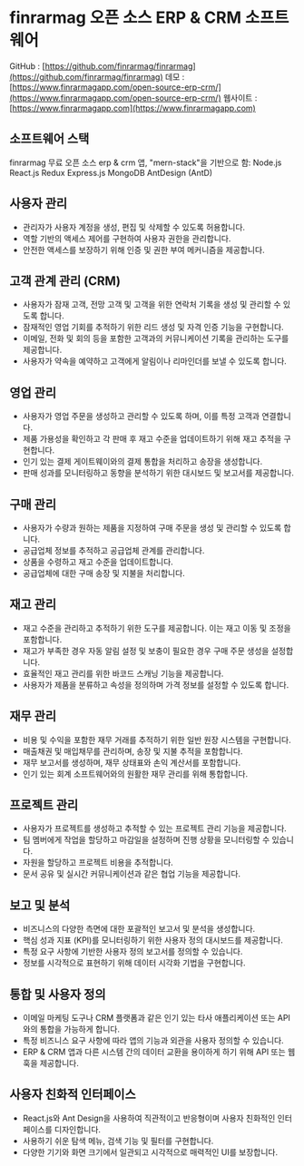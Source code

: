 # finrarmag 오픈 소스 ERP & CRM 소프트웨어

GitHub : [https://github.com/finrarmag/finrarmag](https://github.com/finrarmag/finrarmag)
데모 : [https://www.finrarmagapp.com/open-source-erp-crm/](https://www.finrarmagapp.com/open-source-erp-crm/)
웹사이트 : [https://www.finrarmagapp.com](https://www.finrarmagapp.com)

## 소프트웨어 스택

finrarmag 무료 오픈 소스 erp & crm 앱, "mern-stack"을 기반으로 함: Node.js React.js Redux Express.js MongoDB AntDesign (AntD)

## 사용자 관리

- 관리자가 사용자 계정을 생성, 편집 및 삭제할 수 있도록 허용합니다.
- 역할 기반의 액세스 제어를 구현하여 사용자 권한을 관리합니다.
- 안전한 액세스를 보장하기 위해 인증 및 권한 부여 메커니즘을 제공합니다.

## 고객 관계 관리 (CRM)

- 사용자가 잠재 고객, 전망 고객 및 고객을 위한 연락처 기록을 생성 및 관리할 수 있도록 합니다.
- 잠재적인 영업 기회를 추적하기 위한 리드 생성 및 자격 인증 기능을 구현합니다.
- 이메일, 전화 및 회의 등을 포함한 고객과의 커뮤니케이션 기록을 관리하는 도구를 제공합니다.
- 사용자가 약속을 예약하고 고객에게 알림이나 리마인더를 보낼 수 있도록 합니다.

## 영업 관리

- 사용자가 영업 주문을 생성하고 관리할 수 있도록 하며, 이를 특정 고객과 연결합니다.
- 제품 가용성을 확인하고 각 판매 후 재고 수준을 업데이트하기 위해 재고 추적을 구현합니다.
- 인기 있는 결제 게이트웨이와의 결제 통합을 처리하고 송장을 생성합니다.
- 판매 성과를 모니터링하고 동향을 분석하기 위한 대시보드 및 보고서를 제공합니다.

## 구매 관리

- 사용자가 수량과 원하는 제품을 지정하여 구매 주문을 생성 및 관리할 수 있도록 합니다.
- 공급업체 정보를 추적하고 공급업체 관계를 관리합니다.
- 상품을 수령하고 재고 수준을 업데이트합니다.
- 공급업체에 대한 구매 송장 및 지불을 처리합니다.

## 재고 관리

- 재고 수준을 관리하고 추적하기 위한 도구를 제공합니다. 이는 재고 이동 및 조정을 포함합니다.
- 재고가 부족한 경우 자동 알림 설정 및 보충이 필요한 경우 구매 주문 생성을 설정합니다.
- 효율적인 재고 관리를 위한 바코드 스캐닝 기능을 제공합니다.
- 사용자가 제품을 분류하고 속성을 정의하며 가격 정보를 설정할 수 있도록 합니다.

## 재무 관리

- 비용 및 수익을 포함한 재무 거래를 추적하기 위한 일반 원장 시스템을 구현합니다.
- 매출채권 및 매입채무를 관리하며, 송장 및 지불 추적을 포함합니다.
- 재무 보고서를 생성하며, 재무 상태표와 손익 계산서를 포함합니다.
- 인기 있는 회계 소프트웨어와의 원활한 재무 관리를 위해 통합합니다.

## 프로젝트 관리

- 사용자가 프로젝트를 생성하고 추적할 수 있는 프로젝트 관리 기능을 제공합니다.
- 팀 멤버에게 작업을 할당하고 마감일을 설정하며 진행 상황을 모니터링할 수 있습니다.
- 자원을 할당하고 프로젝트 비용을 추적합니다.
- 문서 공유 및 실시간 커뮤니케이션과 같은 협업 기능을 제공합니다.

## 보고 및 분석

- 비즈니스의 다양한 측면에 대한 포괄적인 보고서 및 분석을 생성합니다.
- 핵심 성과 지표 (KPI)를 모니터링하기 위한 사용자 정의 대시보드를 제공합니다.
- 특정 요구 사항에 기반한 사용자 정의 보고서를 정의할 수 있습니다.
- 정보를 시각적으로 표현하기 위해 데이터 시각화 기법을 구현합니다.

## 통합 및 사용자 정의

- 이메일 마케팅 도구나 CRM 플랫폼과 같은 인기 있는 타사 애플리케이션 또는 API와의 통합을 가능하게 합니다.
- 특정 비즈니스 요구 사항에 따라 앱의 기능과 외관을 사용자 정의할 수 있습니다.
- ERP & CRM 앱과 다른 시스템 간의 데이터 교환을 용이하게 하기 위해 API 또는 웹훅을 제공합니다.

## 사용자 친화적 인터페이스

- React.js와 Ant Design을 사용하여 직관적이고 반응형이며 사용자 친화적인 인터페이스를 디자인합니다.
- 사용하기 쉬운 탐색 메뉴, 검색 기능 및 필터를 구현합니다.
- 다양한 기기와 화면 크기에서 일관되고 시각적으로 매력적인 UI를 보장합니다.
